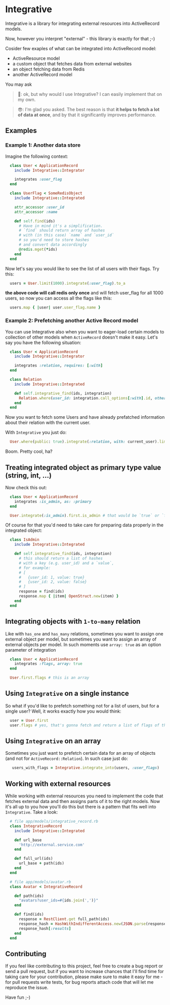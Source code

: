 # Integrative

Integrative is a library for integrating external resources into ActiveRecord models.

Now, however you interpret "external" - this library is exactly for that ;-)

Cosider few exaples of what can be integrated into ActiveRecord model:
* ActiveResource model
* a custom object that fetches data from external websites
* an object fetching data from Redis
* another ActiveRecord model

You may ask

> :triumph:: ok, but why would I use Integrative? I can easily implement that on my own.

> :sunglasses:: I'm glad you asked. The best reason is that **it helps to fetch a lot of data at once**, and by that it significantly improves performance.

## Examples
### Example 1: Another data store

Imagine the following context:

```ruby
  class User < ApplicationRecord
    include Integrative::Integrator

    integrates :user_flag
  end

  class UserFlag < SomeRedisObject
    include Integrative::Integrated

    attr_accessor :user_id
    attr_accessor :name

    def self.find(ids)
      # Have in mind it's a simplification.
      # `find` should return array of hashes
      # with (in this case) `name` and `user_id`
      # so you'd need to store hashes
      # and convert data accordingly
      @redis.mget(*ids)
    end
  end
```

Now let's say you would like to see the list of all users with their flags. Try this:

```ruby
  users = User.limit(1000).integrate(:user_flag).to_a
```

**the above code will call redis only once** and will fetch user_flag for all 1000 users,
so now you can access all the flags like this:

```ruby
  users.map { |user| user.user_flag.name }
```

### Example 2: Prefetching another Active Record model

You can use Integrative also when you want to eager-load certain models to collection of other models when `ActiveRecord` doesn't make it easy.
Let's say you have the following situation:

```ruby
  class User < ApplicationRecord
    include Integrative::Integrator

    integrates :relation, requires: [:with]
  end

  class Relation
    include Integrative::Integrated

    def self.integrative_find(ids, integration)
      Relation.where(user_id: integration.call_options[:with].id, other_user_id: ids)
    end
  end
```
Now you want to fetch some Users and have already prefatched information about their relation with the current user.

With `Integrative` you just do:

```ruby
  User.where(public: true).integrate(:relation, with: current_user).limit(1000)
```

Boom. Pretty cool, ha?

## Treating integrated object as primary type value (string, int, ...)

Now check this out:

```ruby
  class User < ApplicationRecord
    integrates :is_admin, as: :primary
  end

  User.integrate(:is_admin).first.is_admin # that would be `true` or `false`
```

Of course for that you'd need to take care for preparing data properly in the integrated object:

```ruby
  class IsAdmin
    include Integrative::Integrated

    def self.integrative_find(ids, integration)
      # this should return a list of hashes
      # with a key (e.g. user_id) and a `value`,
      # for example:
      # [
      #   {user_id: 1, value: true}
      #   {user_id: 2, value: false}
      # ]
      response = find(ids)
      response.map { |item| OpenStruct.new(item) }
    end
  end
```

## Integrating objects with `1-to-many` relation

Like with `has_one` and `has_many` relations, sometimes you want to assign one external object
per model, but sometimes you want to assign an array of external objects per model. In such moments use `array: true` as an option parameter of integration

```ruby
  class User < ApplicationRecord
    integrates :flags, array: true
  end

  User.first.flags # this is an array
```

## Using `Integrative` on a single instance

So what if you'd like to prefetch something not for a list of users, but for a single user?
Well, it works exactly how you would think:

```ruby
  user = User.first
  user.flags # yes, that's gonna fetch and return a list of flags of the user.
```

## Using `Integrative` on an array

Sometimes you just want to prefetch certain data for an array of objects (and not for `ActiveRecord::Relation`). In such case just do:

```ruby
   users_with_flags = Integrative.integrate_into(users, :user_flags)
```

## Working with external resources

While working with external resources you need to implement the code that fetches external data and then assigns parts of it to the right models. Now it's all up to you how you'll do this but there is a pattern that fits well into `Integrative`. Take a look:

```ruby
  # file app/models/integrative_record.rb
  class IntegrativeRecord
    include Integrative::Integrated

    def url_base
      'http://external.service.com'
    end

    def full_url(ids)
      url_base + path(ids)
    end
  end

  # file app/models/avatar.rb
  class Avatar < IntegrativeRecord

    def path(ids)
      "avatars?user_ids=#{ids.join(',')}"
    end

    def find(ids)
      response = RestClient.get full_path(ids)
      response_hash = HashWithIndifferentAccess.new(JSON.parse(response.body))
      response_hash[:results]
    end
  end
```

## Contributing

If you feel like contributing to this project, feel free to create a bug report or send a pull request, but if you want to increase chances that I'll find time for taking care for your contribution, please make sure to make it easy for me - for pull requests write tests, for bug reports attach code that will let me reproduce the issue.

Have fun ;-)

